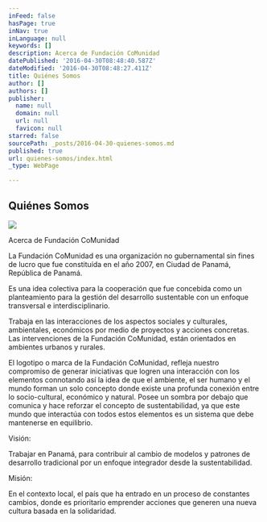 ```yaml
---
inFeed: false
hasPage: true
inNav: true
inLanguage: null
keywords: []
description: Acerca de Fundación CoMunidad
datePublished: '2016-04-30T08:48:40.587Z'
dateModified: '2016-04-30T08:48:27.411Z'
title: Quiénes Somos
author: []
authors: []
publisher:
  name: null
  domain: null
  url: null
  favicon: null
starred: false
sourcePath: _posts/2016-04-30-quienes-somos.md
published: true
url: quienes-somos/index.html
_type: WebPage

---
```

## Quiénes Somos
![](https://the-grid-user-content.s3-us-west-2.amazonaws.com/57002519-88e8-442f-897d-7079f756582b.jpg)

Acerca de Fundación CoMunidad

La Fundación CoMunidad es una organización no gubernamental sin fines de lucro que fue constituída en el año 2007, en Ciudad de Panamá, República de Panamá.

Es una idea colectiva para la cooperación que fue concebida como un planteamiento para la gestión del desarrollo sustentable con un enfoque transversal e interdisciplinario.

Trabaja en las interacciones de los aspectos sociales y culturales, ambientales, económicos por medio de proyectos y acciones concretas. Las intervenciones de la Fundación CoMunidad, están orientados en ambientes urbanos y rurales.

El logotipo o marca de la Fundación CoMunidad, refleja nuestro compromiso de generar iniciativas que logren una interacción con los elementos connotando así la idea de que el ambiente, el ser humano y el mundo forman un solo concepto donde existe una profunda conexión entre lo socio-cultural, económico y natural. Posee un sombra por debajo que comunica y hace reforzar el concepto de sustentabilidad, ya que este mundo que interactúa con todos estos elementos es un sistema que debe mantenerse en equilibrio.

Visión:

Trabajar en Panamá, para contribuir al cambio de modelos y patrones de desarrollo tradicional por un enfoque integrador desde la sustentabilidad.

Misión:

En el contexto local, el país que ha entrado en un proceso de constantes cambios, donde es prioritario emprender acciones que generen una nueva cultura basada en la solidaridad.